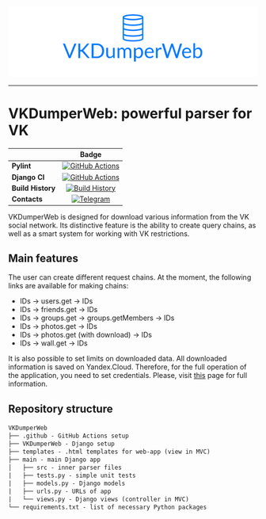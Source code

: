 <div align="center">
  <img src="logo.png"><br>
</div>

-----------------

# VKDumperWeb: powerful parser for VK
||Badge|
|------|:------:|
|**Pylint**|[![GitHub Actions](https://github.com/IvanMoskalenko/VKDumperWeb/workflows/Pylint/badge.svg?branch=master)](https://github.com/IvanMoskalenko/VKDumperWeb/actions?query=branch%3Amaster) |
|**Django CI**|[![GitHub Actions](https://github.com/IvanMoskalenko/VKDumperWeb/workflows/DjangoCI/badge.svg?branch=master)](https://github.com/IvanMoskalenko/VKDumperWeb/actions?query=branch%3Amaster) |
|**Build History**|[![Build History](https://buildstats.info/github/chart/IvanMoskalenko/VKDumperWeb)](https://github.com/IvanMoskalenko/VKDumperWeb/actions?query=branch%3Amaster) |
|**Contacts**|[![Telegram](https://raw.githubusercontent.com/Patrolavia/telegram-badge/master/ask.svg)](https://t.me/vnmsklnk)|

VKDumperWeb is designed for download various information from the VK social network. Its distinctive feature is the ability to create query chains, as well as a smart system for working with VK restrictions.

## Main features
The user can create different request chains. At the moment, the following links are available for making chains:
* IDs -> users.get -> IDs
* IDs -> friends.get -> IDs
* IDs -> groups.get -> groups.getMembers -> IDs
* IDs -> photos.get -> IDs
* IDs -> photos.get (with download) -> IDs
* IDs -> wall.get -> IDs

It is also possible to set limits on downloaded data. All downloaded information is saved on Yandex.Cloud. Therefore, for the full operation of the application, you need to set credentials. Please, visit [this](https://cloud.yandex.ru/docs/storage/tools/boto) page for full information.

## Repository structure
```
VKDumperWeb
├── .github - GitHub Actions setup
├── VKDumperWeb - Django setup
├── templates - .html templates for web-app (view in MVC)
├── main - main Django app
│   ├── src - inner parser files
|   ├── tests.py - simple unit tests
|   ├── models.py - Django models
|   ├── urls.py - URLs of app
|   └── views.py - Django views (controller in MVC)
└── requirements.txt - list of necessary Python packages
```

